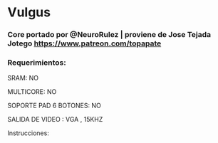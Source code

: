 # Vulgus

### Core portado por @NeuroRulez | proviene de Jose Tejada Jotego https://www.patreon.com/topapate

### Requerimientos:

SRAM: NO

MULTICORE: NO

SOPORTE PAD 6 BOTONES: NO

SALIDA DE VIDEO : VGA , 15KHZ

Instrucciones:
